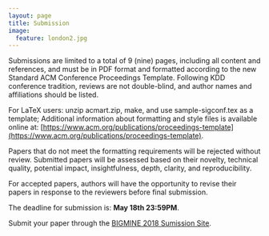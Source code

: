 ```yaml
---
layout: page
title: Submission 
image:
  feature: london2.jpg
---
```


Submissions are limited to a total of 9 (nine) pages, including all content and references, and must be in PDF format and formatted according to the new Standard ACM Conference Proceedings Template.  Following KDD conference tradition, reviews are not double-blind, and author names and affiliations should be listed.

For LaTeX users: unzip acmart.zip, make, and use sample-sigconf.tex as a template; Additional information about formatting and style files is available online at: [https://www.acm.org/publications/proceedings-template](https://www.acm.org/publications/proceedings-template).

Papers that do not meet the formatting requirements will be rejected without review. Submitted papers will be assessed based on their novelty, technical quality, potential impact, insightfulness, depth, clarity, and reproducibility.

For accepted papers, authors will have the opportunity to revise their papers in response to the reviewers before final submission.

The deadline for submission is: **May 18th 23:59PM**.

Submit your paper through the [BIGMINE 2018 Sumission Site](https://easychair.org/conferences/?conf=bigmine2018).

